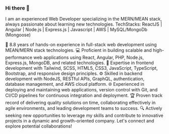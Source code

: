 ### Hi there 👋
I am an experienced Web Developer specializing in the MERN/MEAN stack, always passionate about learning new technologies.
TechStacks: ReactJS | Angular | Node.js | Express.js |  Javascript | AWS | MySQL/MongoDb (Mongoose)

🚀 8.8 years of hands-on experience in full-stack web development using MEAN/MERN stack technologies.
💻 Proficient in building scalable and high-performance web applications using React, Angular, PHP, Node.js, Express.js, MongoDB, and related technologies.
🔧 Expertise in frontend development with Tailwind, SCSS, HTML5, CSS3, JavaScript, TypeScript, Bootstrap, and responsive design principles.
⚙️ Skilled in backend development with NodeJS, RESTful APIs, GraphQL, authentication, database management, and AWS cloud platform.
🌐 Experienced in deploying and maintaining web applications, version control with Git, and CI/CD pipelines for continuous integration and deployment.
🏆 Proven track record of delivering quality solutions on time, collaborating effectively in agile environments, and leading development teams to success.
🔍 Actively seeking new opportunities to leverage my skills and contribute to innovative projects in a dynamic and growth-oriented company.
Let's connect and explore potential collaborations!
<!--
**maumitasarkar16/maumitasarkar16** is a ✨ _special_ ✨ repository because its `README.md` (this file) appears on your GitHub profile.

Here are some ideas to get you started:

- 🔭 I’m currently working on ...
- 🌱 I’m currently learning ...
- 👯 I’m looking to collaborate on ...
- 🤔 I’m looking for help with ...
- 💬 Ask me about ...
- 📫 How to reach me: ...
- 😄 Pronouns: ...
- ⚡ Fun fact: ...
-->
